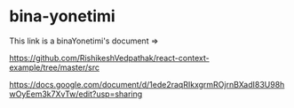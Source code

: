 # bina-yonetimi

This link is a binaYonetimi's document => 

https://github.com/RishikeshVedpathak/react-context-example/tree/master/src

https://docs.google.com/document/d/1ede2raqRIkxgrmROjrnBXadI83U98hwOyEem3k7XvTw/edit?usp=sharing
